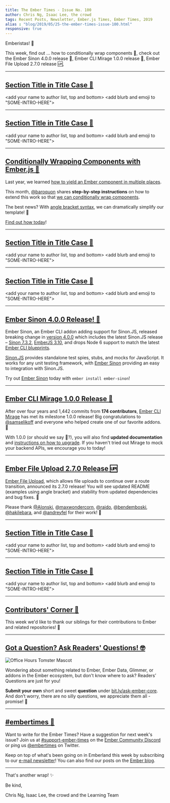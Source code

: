 ```yaml
---
title: The Ember Times - Issue No. 100
author: Chris Ng, Isaac Lee, the crowd
tags: Recent Posts, Newsletter, Ember.js Times, Ember Times, 2019
alias : "blog/2019/05/25-the-ember-times-issue-100.html"
responsive: true
---
```


<change date in alias and filename on day of send>

<SAYING-HELLO-IN-YOUR-FAVORITE-LANGUAGE> Emberistas! 🐹

This week, find out
...
how to conditionally wrap components 💝,
check out the Ember Sinon 4.0.0 release 💯,
Ember CLI Mirage 1.0.0 release 🎉,
Ember File Upload 2.7.0 release 🆙,

---

## [Section Title in Title Case 🐹](#section-url)
<change section title emoji>
<consider adding some bold to your paragraph>
  
<add your name to author list, top and bottom>
<add blurb and emoji to "SOME-INTRO-HERE">

---

## [Section Title in Title Case 🐹](#section-url)
<change section title emoji>
<consider adding some bold to your paragraph>
  
<add your name to author list, top and bottom>
<add blurb and emoji to "SOME-INTRO-HERE">

---

## [Conditionally Wrapping Components with Ember.js 💝](https://dockyard.com/blog/2019/05/21/conditionally-wrapping-components-with-ember-js)

Last year, we learned [how to yield an Ember component in multiple places](https://dockyard.com/blog/2018/11/26/how-to-yield-an-ember-component-in-multiple-places).

This month, [@baroquon](https://github.com/baroquon) shares **step-by-step instructions** on how to extend this work so that [we can conditionally wrap components](https://dockyard.com/blog/2019/05/21/conditionally-wrapping-components-with-ember-js).

The best news? With [angle bracket syntax](https://guides.emberjs.com/release/reference/syntax-conversion-guide/#toc_angle-bracket-syntax), we can dramatically simplify our template! 💯

[Find out how today](https://dockyard.com/blog/2019/05/21/conditionally-wrapping-components-with-ember-js)!
  
---

## [Section Title in Title Case 🐹](#section-url)
<change section title emoji>
<consider adding some bold to your paragraph>
  
<add your name to author list, top and bottom>
<add blurb and emoji to "SOME-INTRO-HERE">
  
---

## [Section Title in Title Case 🐹](#section-url)
<change section title emoji>
<consider adding some bold to your paragraph>
  
<add your name to author list, top and bottom>
<add blurb and emoji to "SOME-INTRO-HERE">
  
---

## [Ember Sinon 4.0.0 Release! 💯](https://twitter.com/JordanHawker/status/1131293493492457472)

Ember Sinon, an Ember CLI addon adding support for Sinon.JS, released breaking change in [version 4.0.0](https://github.com/csantero/ember-sinon/releases/tag/4.0.0) which includes the latest Sinon.JS release – [Sinon 7.3.2](https://github.com/sinonjs/sinon/releases/tag/v7.3.2), [EmberJS 3.10](https://blog.emberjs.com/2019/05/21/ember-3-10-released.html), and drops Node 6 support to match the latest [Ember CLI blueprints](https://github.com/ember-cli/ember-cli/pull/8563).

[Sinon.JS](https://sinonjs.org/) provides standalone test spies, stubs, and mocks for JavaScript. It works for any unit testing framework, with [Ember Sinon](https://github.com/csantero/ember-sinon) providing an easy to integration with Sinon.JS.

Try out [Ember Sinon](https://github.com/csantero/ember-sinon) today with `ember install ember-sinon`!
  
---

## [Ember CLI Mirage 1.0.0 Release 🎉](https://twitter.com/samselikoff/status/1131306153764380673)

After over four years and 1,442 commits from **174 contributors**, [Ember CLI Mirage](https://www.ember-cli-mirage.com/) has met its milestone 1.0.0 release! Big congratulations to [@samselikoff](https://github.com/samselikoff) and everyone who helped create one of our favorite addons. 🙌

With 1.0.0 (or should we say 💯?), you will also find **updated documentation** and [instructions on how to upgrade](https://www.ember-cli-mirage.com/docs/getting-started/upgrade-guide). If you haven't tried out Mirage to mock your backend APIs, we encourage you to today!
  
---

## [Ember File Upload 2.7.0 Release 🆙](https://twitter.com/Alonski/status/1128582603894923264)

[Ember File Upload](https://github.com/adopted-ember-addons/ember-file-upload), which allows file uploads to continue over a route transition, announced its 2.7.0 release! You will see updated README (examples using angle bracket) and stability from updated dependencies and bug fixes. 🧡

Please thank [@Alonski](https://github.com/Alonski), [@maxwondercorn](https://github.com/maxwondercorn), [@raido](https://github.com/raido), [@bendemboski](https://github.com/bendemboski), [@hakilebara](https://github.com/hakilebara), and [@andreyfel](https://github.com/andreyfel) for their work! 💯

---

## [Section Title in Title Case 🐹](#section-url)
<change section title emoji>
<consider adding some bold to your paragraph>
  
<add your name to author list, top and bottom>
<add blurb and emoji to "SOME-INTRO-HERE">
  
---

## [Section Title in Title Case 🐹](#section-url)
<change section title emoji>
<consider adding some bold to your paragraph>
  
<add your name to author list, top and bottom>
<add blurb and emoji to "SOME-INTRO-HERE">
  
---

## [Contributors' Corner 👏](https://guides.emberjs.com/release/contributing/repositories/)

<p>This week we'd like to thank our siblings for their contributions to Ember and related repositories! 💖</p>

---

## [Got a Question? Ask Readers' Questions! 🤓](https://docs.google.com/forms/d/e/1FAIpQLScqu7Lw_9cIkRtAiXKitgkAo4xX_pV1pdCfMJgIr6Py1V-9Og/viewform)

<div class="blog-row">
  <img class="float-right small transparent padded" alt="Office Hours Tomster Mascot" title="Readers' Questions" src="/images/tomsters/officehours.png" />

  <p>Wondering about something related to Ember, Ember Data, Glimmer, or addons in the Ember ecosystem, but don't know where to ask? Readers’ Questions are just for you!</p>

<p><strong>Submit your own</strong> short and sweet <strong>question</strong> under <a href="https://bit.ly/ask-ember-core" target="rq">bit.ly/ask-ember-core</a>. And don’t worry, there are no silly questions, we appreciate them all - promise! 🤞</p>

</div>

---

## [#embertimes 📰](https://blog.emberjs.com/tags/newsletter.html) 

Want to write for the Ember Times? Have a suggestion for next week's issue? Join us at [#support-ember-times](https://discordapp.com/channels/480462759797063690/485450546887786506) on the [Ember Community Discord](https://discordapp.com/invite/zT3asNS) or ping us [@embertimes](https://twitter.com/embertimes) on Twitter.

Keep on top of what's been going on in Emberland this week by subscribing to our [e-mail newsletter](https://the-emberjs-times.ongoodbits.com/)! You can also find our posts on the [Ember blog](https://emberjs.com/blog/tags/newsletter.html).

---

That's another wrap! ✨

Be kind,

Chris Ng, Isaac Lee, the crowd and the Learning Team
